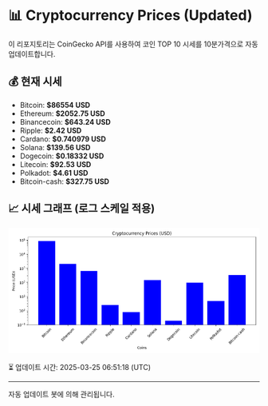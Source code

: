
# 📊 Cryptocurrency Prices (Updated)

이 리포지토리는 CoinGecko API를 사용하여 코인 TOP 10 시세를 10분가격으로 자동 업데이트합니다.

## 💰 현재 시세
- Bitcoin: **$86554 USD**
- Ethereum: **$2052.75 USD**
- Binancecoin: **$643.24 USD**
- Ripple: **$2.42 USD**
- Cardano: **$0.740979 USD**
- Solana: **$139.56 USD**
- Dogecoin: **$0.18332 USD**
- Litecoin: **$92.53 USD**
- Polkadot: **$4.61 USD**
- Bitcoin-cash: **$327.75 USD**

## 📈 시세 그래프 (로그 스케일 적용)
![Crypto Prices](crypto_prices.png)

⏳ 업데이트 시간: 2025-03-25 06:51:18 (UTC)

---
자동 업데이트 봇에 의해 관리됩니다.
